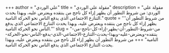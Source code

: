 +++
author = "علي الوردي"
title = "مقولة علي الوردي"
description = "مقولة علي الوردي: من شروط التطور أن يظهر إزاء كل ناجح من ينتقده ويعترض عليه، وبهذا يحدث التنازع الاجتماعي الذي يدفع الناس نحو الحركة النامية."
quote = '''من شروط التطور أن يظهر إزاء كل ناجح من ينتقده ويعترض عليه، وبهذا يحدث التنازع الاجتماعي الذي يدفع الناس نحو الحركة النامية.'''
slug = "من-شروط-التطور-أن-يظهر-إزاء-كل-ناجح-من-ينتقده-ويعترض-عليه-وبهذا-يحدث-التنازع-الاجتماعي-الذي-يدفع-الناس-نحو-الحركة-النامية"
+++
من شروط التطور أن يظهر إزاء كل ناجح من ينتقده ويعترض عليه، وبهذا يحدث التنازع الاجتماعي الذي يدفع الناس نحو الحركة النامية.
